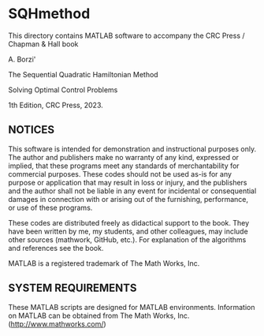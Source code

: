 # SQHmethod

This directory contains MATLAB software to accompany the 
CRC Press / Chapman & Hall book

A. Borzi'

The Sequential Quadratic Hamiltonian Method 

Solving Optimal Control Problems

1th Edition, CRC Press, 2023.

## NOTICES

This software is intended for demonstration and instructional purposes only. 
The author and publishers make no warranty of any kind, expressed or implied, 
that these programs meet any standards of merchantability for commercial purposes. 
These codes should not be used as-is for any purpose or application that may result 
in loss or injury, and the publishers and the author shall not be liable in any event 
for incidental or consequential damages in connection with or arising out of the furnishing, performance, or use of these programs. 

These codes are distributed freely as didactical support to the book. 
They have been written by me, my students, and other colleagues, may include other 
sources (mathwork, GitHub, etc.). For explanation of the algorithms and references 
see the book. 

MATLAB is a registered trademark of The Math Works, Inc.

## SYSTEM REQUIREMENTS

These MATLAB scripts are designed for MATLAB environments. 
Information on MATLAB can be obtained from
The Math Works, Inc. (http://www.mathworks.com/)

